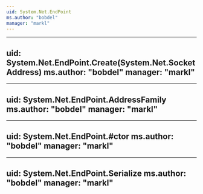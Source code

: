 ```yaml
---
uid: System.Net.EndPoint
ms.author: "bobdel"
manager: "markl"
---
```


---
uid: System.Net.EndPoint.Create(System.Net.SocketAddress)
ms.author: "bobdel"
manager: "markl"
---

---
uid: System.Net.EndPoint.AddressFamily
ms.author: "bobdel"
manager: "markl"
---

---
uid: System.Net.EndPoint.#ctor
ms.author: "bobdel"
manager: "markl"
---

---
uid: System.Net.EndPoint.Serialize
ms.author: "bobdel"
manager: "markl"
---
